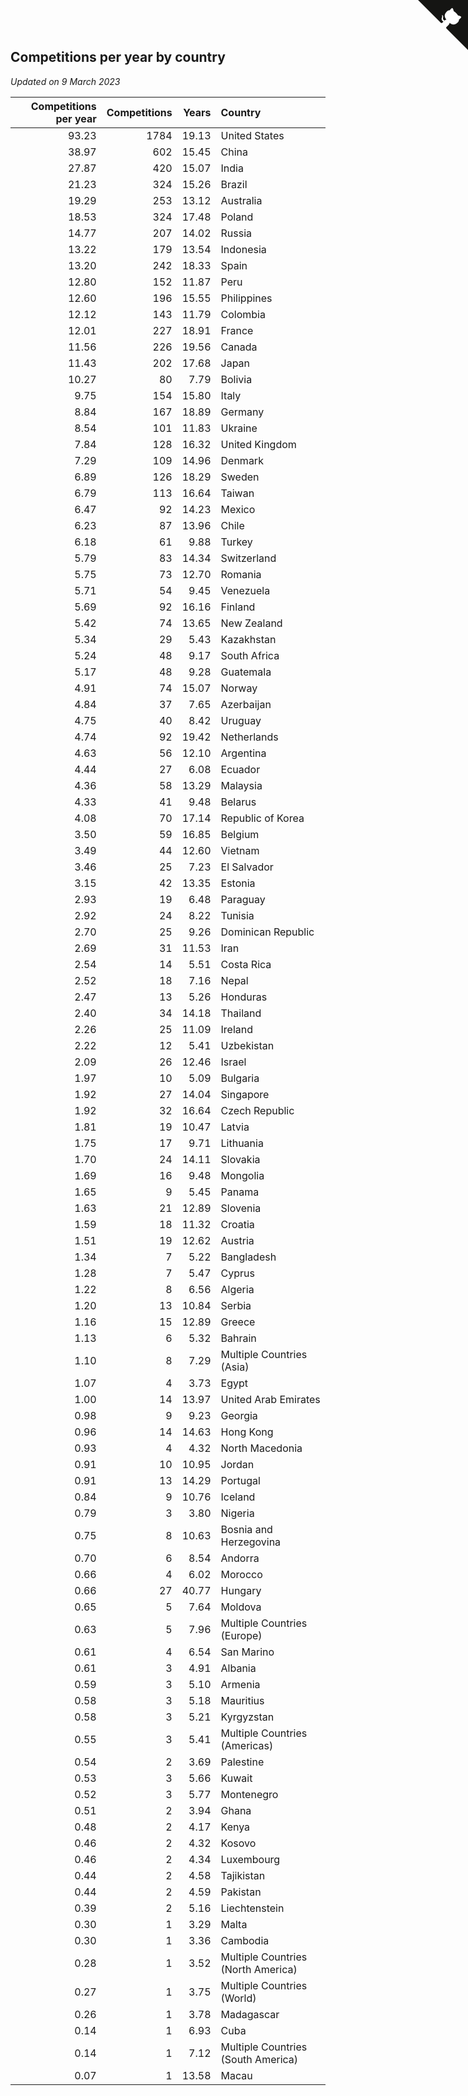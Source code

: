 ## Competitions per year by country

*Updated on  9 March 2023*

| Competitions per year | Competitions | Years | Country |
| ---: | ---: | ---: | :--- |
| 93.23 | 1784 | 19.13 | United States |
| 38.97 | 602 | 15.45 | China |
| 27.87 | 420 | 15.07 | India |
| 21.23 | 324 | 15.26 | Brazil |
| 19.29 | 253 | 13.12 | Australia |
| 18.53 | 324 | 17.48 | Poland |
| 14.77 | 207 | 14.02 | Russia |
| 13.22 | 179 | 13.54 | Indonesia |
| 13.20 | 242 | 18.33 | Spain |
| 12.80 | 152 | 11.87 | Peru |
| 12.60 | 196 | 15.55 | Philippines |
| 12.12 | 143 | 11.79 | Colombia |
| 12.01 | 227 | 18.91 | France |
| 11.56 | 226 | 19.56 | Canada |
| 11.43 | 202 | 17.68 | Japan |
| 10.27 | 80 | 7.79 | Bolivia |
| 9.75 | 154 | 15.80 | Italy |
| 8.84 | 167 | 18.89 | Germany |
| 8.54 | 101 | 11.83 | Ukraine |
| 7.84 | 128 | 16.32 | United Kingdom |
| 7.29 | 109 | 14.96 | Denmark |
| 6.89 | 126 | 18.29 | Sweden |
| 6.79 | 113 | 16.64 | Taiwan |
| 6.47 | 92 | 14.23 | Mexico |
| 6.23 | 87 | 13.96 | Chile |
| 6.18 | 61 | 9.88 | Turkey |
| 5.79 | 83 | 14.34 | Switzerland |
| 5.75 | 73 | 12.70 | Romania |
| 5.71 | 54 | 9.45 | Venezuela |
| 5.69 | 92 | 16.16 | Finland |
| 5.42 | 74 | 13.65 | New Zealand |
| 5.34 | 29 | 5.43 | Kazakhstan |
| 5.24 | 48 | 9.17 | South Africa |
| 5.17 | 48 | 9.28 | Guatemala |
| 4.91 | 74 | 15.07 | Norway |
| 4.84 | 37 | 7.65 | Azerbaijan |
| 4.75 | 40 | 8.42 | Uruguay |
| 4.74 | 92 | 19.42 | Netherlands |
| 4.63 | 56 | 12.10 | Argentina |
| 4.44 | 27 | 6.08 | Ecuador |
| 4.36 | 58 | 13.29 | Malaysia |
| 4.33 | 41 | 9.48 | Belarus |
| 4.08 | 70 | 17.14 | Republic of Korea |
| 3.50 | 59 | 16.85 | Belgium |
| 3.49 | 44 | 12.60 | Vietnam |
| 3.46 | 25 | 7.23 | El Salvador |
| 3.15 | 42 | 13.35 | Estonia |
| 2.93 | 19 | 6.48 | Paraguay |
| 2.92 | 24 | 8.22 | Tunisia |
| 2.70 | 25 | 9.26 | Dominican Republic |
| 2.69 | 31 | 11.53 | Iran |
| 2.54 | 14 | 5.51 | Costa Rica |
| 2.52 | 18 | 7.16 | Nepal |
| 2.47 | 13 | 5.26 | Honduras |
| 2.40 | 34 | 14.18 | Thailand |
| 2.26 | 25 | 11.09 | Ireland |
| 2.22 | 12 | 5.41 | Uzbekistan |
| 2.09 | 26 | 12.46 | Israel |
| 1.97 | 10 | 5.09 | Bulgaria |
| 1.92 | 27 | 14.04 | Singapore |
| 1.92 | 32 | 16.64 | Czech Republic |
| 1.81 | 19 | 10.47 | Latvia |
| 1.75 | 17 | 9.71 | Lithuania |
| 1.70 | 24 | 14.11 | Slovakia |
| 1.69 | 16 | 9.48 | Mongolia |
| 1.65 | 9 | 5.45 | Panama |
| 1.63 | 21 | 12.89 | Slovenia |
| 1.59 | 18 | 11.32 | Croatia |
| 1.51 | 19 | 12.62 | Austria |
| 1.34 | 7 | 5.22 | Bangladesh |
| 1.28 | 7 | 5.47 | Cyprus |
| 1.22 | 8 | 6.56 | Algeria |
| 1.20 | 13 | 10.84 | Serbia |
| 1.16 | 15 | 12.89 | Greece |
| 1.13 | 6 | 5.32 | Bahrain |
| 1.10 | 8 | 7.29 | Multiple Countries (Asia) |
| 1.07 | 4 | 3.73 | Egypt |
| 1.00 | 14 | 13.97 | United Arab Emirates |
| 0.98 | 9 | 9.23 | Georgia |
| 0.96 | 14 | 14.63 | Hong Kong |
| 0.93 | 4 | 4.32 | North Macedonia |
| 0.91 | 10 | 10.95 | Jordan |
| 0.91 | 13 | 14.29 | Portugal |
| 0.84 | 9 | 10.76 | Iceland |
| 0.79 | 3 | 3.80 | Nigeria |
| 0.75 | 8 | 10.63 | Bosnia and Herzegovina |
| 0.70 | 6 | 8.54 | Andorra |
| 0.66 | 4 | 6.02 | Morocco |
| 0.66 | 27 | 40.77 | Hungary |
| 0.65 | 5 | 7.64 | Moldova |
| 0.63 | 5 | 7.96 | Multiple Countries (Europe) |
| 0.61 | 4 | 6.54 | San Marino |
| 0.61 | 3 | 4.91 | Albania |
| 0.59 | 3 | 5.10 | Armenia |
| 0.58 | 3 | 5.18 | Mauritius |
| 0.58 | 3 | 5.21 | Kyrgyzstan |
| 0.55 | 3 | 5.41 | Multiple Countries (Americas) |
| 0.54 | 2 | 3.69 | Palestine |
| 0.53 | 3 | 5.66 | Kuwait |
| 0.52 | 3 | 5.77 | Montenegro |
| 0.51 | 2 | 3.94 | Ghana |
| 0.48 | 2 | 4.17 | Kenya |
| 0.46 | 2 | 4.32 | Kosovo |
| 0.46 | 2 | 4.34 | Luxembourg |
| 0.44 | 2 | 4.58 | Tajikistan |
| 0.44 | 2 | 4.59 | Pakistan |
| 0.39 | 2 | 5.16 | Liechtenstein |
| 0.30 | 1 | 3.29 | Malta |
| 0.30 | 1 | 3.36 | Cambodia |
| 0.28 | 1 | 3.52 | Multiple Countries (North America) |
| 0.27 | 1 | 3.75 | Multiple Countries (World) |
| 0.26 | 1 | 3.78 | Madagascar |
| 0.14 | 1 | 6.93 | Cuba |
| 0.14 | 1 | 7.12 | Multiple Countries (South America) |
| 0.07 | 1 | 13.58 | Macau |


<a href="https://github.com/jonatanklosko/wca_statistics" class="github-corner" aria-label="View source on Github"><svg width="80" height="80" viewBox="0 0 250 250" style="fill:#151513; color:#fff; position: absolute; top: 0; border: 0; right: 0;" aria-hidden="true"><path d="M0,0 L115,115 L130,115 L142,142 L250,250 L250,0 Z"></path><path d="M128.3,109.0 C113.8,99.7 119.0,89.6 119.0,89.6 C122.0,82.7 120.5,78.6 120.5,78.6 C119.2,72.0 123.4,76.3 123.4,76.3 C127.3,80.9 125.5,87.3 125.5,87.3 C122.9,97.6 130.6,101.9 134.4,103.2" fill="currentColor" style="transform-origin: 130px 106px;" class="octo-arm"></path><path d="M115.0,115.0 C114.9,115.1 118.7,116.5 119.8,115.4 L133.7,101.6 C136.9,99.2 139.9,98.4 142.2,98.6 C133.8,88.0 127.5,74.4 143.8,58.0 C148.5,53.4 154.0,51.2 159.7,51.0 C160.3,49.4 163.2,43.6 171.4,40.1 C171.4,40.1 176.1,42.5 178.8,56.2 C183.1,58.6 187.2,61.8 190.9,65.4 C194.5,69.0 197.7,73.2 200.1,77.6 C213.8,80.2 216.3,84.9 216.3,84.9 C212.7,93.1 206.9,96.0 205.4,96.6 C205.1,102.4 203.0,107.8 198.3,112.5 C181.9,128.9 168.3,122.5 157.7,114.1 C157.9,116.9 156.7,120.9 152.7,124.9 L141.0,136.5 C139.8,137.7 141.6,141.9 141.8,141.8 Z" fill="currentColor" class="octo-body"></path></svg></a><style>.github-corner:hover .octo-arm{animation:octocat-wave 560ms ease-in-out}@keyframes octocat-wave{0%,100%{transform:rotate(0)}20%,60%{transform:rotate(-25deg)}40%,80%{transform:rotate(10deg)}}@media (max-width:500px){.github-corner:hover .octo-arm{animation:none}.github-corner .octo-arm{animation:octocat-wave 560ms ease-in-out}}</style>
